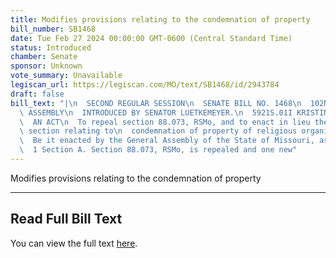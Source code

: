 ```yaml
---
title: Modifies provisions relating to the condemnation of property
bill_number: SB1468
date: Tue Feb 27 2024 00:00:00 GMT-0600 (Central Standard Time)
status: Introduced
chamber: Senate
sponsor: Unknown
vote_summary: Unavailable
legiscan_url: https://legiscan.com/MO/text/SB1468/id/2943784
draft: false
bill_text: "|\n  SECOND REGULAR SESSION\n  SENATE BILL NO. 1468\n  102ND GENERA L\
  \ ASSEMBLY\n  INTRODUCED BY SENATOR LUETKEMEYER.\n  5921S.01I KRISTINA MARTIN, Secretary\n\
  \  AN ACT\n  To repeal section 88.073, RSMo, and to enact in lieu thereof one new\
  \ section relating to\n  condemnation of property of religious organizations.\n\
  \  Be it enacted by the General Assembly of the State of Missouri, as follows:\n\
  \  1 Section A. Section 88.073, RSMo, is repealed and one new"
---
```

Modifies provisions relating to the condemnation of property

---

## Read Full Bill Text

You can view the full text [here](https://legiscan.com/MO/text/SB1468/id/2943784).
